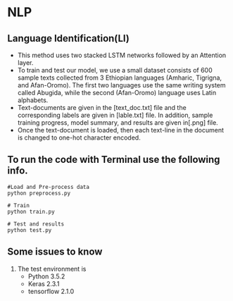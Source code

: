 # NLP
## Language Identification(LI)
- This method uses two stacked LSTM networks followed by an Attention layer.
- To train and test our model, we use a small dataset consists of 600 sample texts collected from 3 Ethiopian languages (Amharic, Tigrigna, and Afan-Oromo). The first two languages use the same writing system called  Abugida, while the second (Afan-Oromo) language uses Latin alphabets.
- Text-documents are given in the [text_doc.txt] file and the corresponding labels are given in [lable.txt] file. In addition, sample training progress, model summary, and results are given in[.png] file.
- Once the text-document is loaded, then each text-line in the document is changed to one-hot character encoded.

## To run the code with Terminal use the following info.
```
#Load and Pre-process data
python preprocess.py

# Train
python train.py

# Test and results
python test.py
```
## Some issues to know
1. The test environment is
    - Python 3.5.2
    - Keras 2.3.1
    - tensorflow 2.1.0


